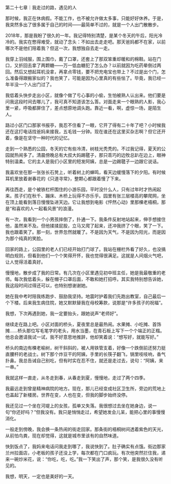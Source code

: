 第二十七章｜我走过的路，遇见的人

那时候，我正在休病假。不能工作，也不被允许做太多事，只能好好休养。于是，我突然多出了很多属于自己的时间——最简单不过的，就是一个人出门散散步。

2018年，那是我盼了很久的一年。我记得特别清楚，是某个冬天的午后，阳光冷冷的。我实在憋得难受，就动了念头：不如出去走走吧。那天爸妈都不在家，以前哪次不是他们陪着我？但这一次，我想独自去走一走。

我穿上羽绒服，围上围巾，戴了口罩，还套上了那双笨重却暖和的棉鞋。站在门口，又折回去拿了两颗糖——万一低血糖犯了怎么办？以前就因为吃药晕倒过两回。然后又想起耳机没拿，再拿点零钱，要不把充电宝也带上？不过是出个门，怎么准备得跟搬家似的？我也笑了，可能是因为心里真的有些怯了。毕竟，我已经一年半没一个人出门过了。

我低着头快步走出小区，就像个做了亏心事的小偷，生怕被熟人认出来。他们要是问我这段时间去哪儿了，我可真不知道该怎么答。对面走来一个眼熟的人影，我心里一紧，呼吸都屏住了，差点想原地调头跑。靠近一看，啊，虚惊一场，是陌生人。

路过小区门口那家书报亭，我忍不住看了一眼，它开了得有二十年了吧？小时候我还在这打电话找爸妈来接我，五毛钱一分钟。现在谁还在这里买杂志啊？但它还开着，像是在坚守一种时代的记忆。

走到一个熟悉的公园，冬天的它有些冷清，树枝光秃秃的。不过我记得，夏天的公园就热闹多了。清晨傍晚总有大叔大妈踢毽子，那只乖巧的边牧总趴在边上，眼神特别温柔。它的主人是我们小区里的短发阿姨，总是一边踢毽子一边跟它说话。

我喜欢坐在那一张张长石凳上，听着树上的蝉鸣，看天边缓慢落下的夕阳。有时候耳机里放着谢春花的《只道寻常》，整颗心都跟着慢了下来。

再往西走，是个被铁栏杆围住的小游乐园，平时没什么人，只有过年时才热闹起来。孩子们在秋千、蹦床、木桥上玩得不亦乐乎。园里有张三层楼高的攀爬网，坐在顶上能看到落日慢慢坠进天边。它让我想到电影《怦然心动》里那棵老梧桐，那是“和喜欢的人一起看风景”的浪漫。

有一次，我看到一个小男孩摔倒了，扑通一下。我条件反射地站起来，伸手想接住他，虽然来不及。但他揉揉屁股，立马又爬了起来，还冲我挤了个眼，笑了一下。我也跟着笑了。那一刻，世界忽然就暖了。不是因为天气，不是因为阳光，而是因为那个纯真的笑脸。

回家的路上，公园里的老人们已经开始打门球了。我站在栅栏外看了好久，也没搞明白规则，但看到他们一个个笑得开怀，我也觉得很满足。这就是人间烟火气吧，让人觉得活着真好。

慢慢地，散步成了我的日常。有几次在小区里遇见初中班主任，她是我最敬重的老师。每次我低着头，躲在帽子口罩后面，不敢和她打招呼。其实我特别想告诉她，我这段时间过得还可以，也特别想谢谢她。

她在我中考时陪我练跑步、鼓励我坚持。地震时护着我们先跑出教室，自己最后一个下楼。后来我生病住院，她又默默替我在母校筹款，说那是“许多孩子的祝福”。

我想，下次再遇到她，我一定要抬头，跟她说声“老师好”。

继续走在路上吧。小区对面的桥头，夏夜里总是最热闹。水果摊、小吃摊、首饰摊……桥头那位写毛笔字的老头，用水当墨，在青石板上写下一个个端正的正楷。他总会邀请我试一试，我不好意思地推辞，他却笑着说：“想写好，就能写好。”

桥头的南边有棵老榆树，树干斜斜的，被人用铁管支着，好像一个跌倒前还努力挺直腰杆的老战士。树下那个炸豆干的阿姨，手里的长筷子翻飞，锅里吱吱响，香气扑鼻。我总告诫自己别吃，但有时实在忍不住，就还是走过去，说句：“阿姨，来一串。”

我就这样一直走，从冬走到春，从春走到夏，慢慢地，走过了两个四季。

我最远走到曾是精神病院的地方。现在，那儿已经变成社区卫生所，旁边的荒地上也盖起了新楼房。世界在变，人也在变，但我的脚步始终没停。

我还见过一个坐在河堤上的女孩，孤单又失落。我很想过去坐在她身边，说一句“你还好吗？”但我没有。我只是悄悄走过，希望她发会儿呆，能把心里的事慢慢消化。

一般走到傍晚，我会换一条热闹的街走回家。那条街的梧桐树间透着紫色的天光，从前怕鸟粪，现在却觉得，这就是城市里该有的自然味道。

快到饭点了，我妈来电话问我走到哪了，我说快到了。肚子确实有点饿。街边那家兰州拉面店，小老板的孩子还没上学，每次都在门口疯玩。有次他突然拦住我，递来一碗炒米花，说：“你吃，吃，吃。”我一下笑出了声，那个笑，是我很久没有听见的。

我想，明天，一定也是美好的一天。